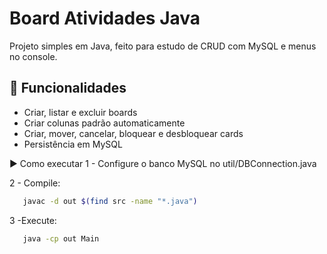 # Board Atividades Java

Projeto simples em Java, feito para estudo de CRUD com MySQL e menus no console.

## 🚀 Funcionalidades
- Criar, listar e excluir boards
- Criar colunas padrão automaticamente
- Criar, mover, cancelar, bloquear e desbloquear cards
- Persistência em MySQL

▶️ Como executar
 1 -   Configure o banco MySQL no util/DBConnection.java
 
 2 -   Compile:
 ```bash
    javac -d out $(find src -name "*.java")
 ```
 3 -Execute:
 ```bash
    java -cp out Main
 ```
